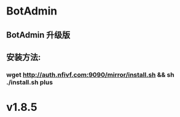 # BotAdmin
## BotAdmin 升级版
## 安装方法:
### wget http://auth.nfivf.com:9090/mirror/install.sh && sh ./install.sh plus
# v1.8.5
